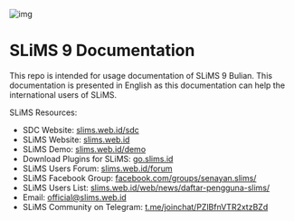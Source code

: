 ![img](https://lh4.googleusercontent.com/4MJp7IjUQrM0Z-HzGZIKhFK1A2r17S3zHhf5j_sJzEJ3cmRUvEE6WOXJnwZZlzNAK6CCT25zk_yGHzJ70ynLAF2pc7zjnUi4T1-0fovwxOJBz0rBUAvRCJcwyWdzIENbT0bbkut5)

# SLiMS 9  Documentation

This repo is intended for usage documentation of SLiMS 9 Bulian. This documentation is presented in English as this documentation can help the international users of SLiMS.

SLiMS Resources:

- SDC Website: [slims.web.id/sdc](https://slims.web.id/sdc)
- SLiMS Website: [slims.web.id](https://slims.web.id)
- SLiMS Demo: [slims.web.id/demo](https://slims.web.id/demo)
- Download Plugins for SLiMS: [go.slims.id](https://go.slims.id)
- SLiMS Users Forum: [slims.web.id/forum](https://slims.web.id/forum)
- SLiMS Facebook Group: [facebook.com/groups/senayan.slims/](https://facebook.com/groups/senayan.slims/)
- SLiMS Users List: [slims.web.id/web/news/daftar-pengguna-slims/](https://slims.web.id/web/news/daftar-pengguna-slims/)
- Email: [official@slims.web.id](mailto:official@slims.web.id)
- SLiMS Community on Telegram: [t.me/joinchat/PZlBfnVTR2xtzBZd](https://t.me/joinchat/PZlBfnVTR2xtzBZd)

